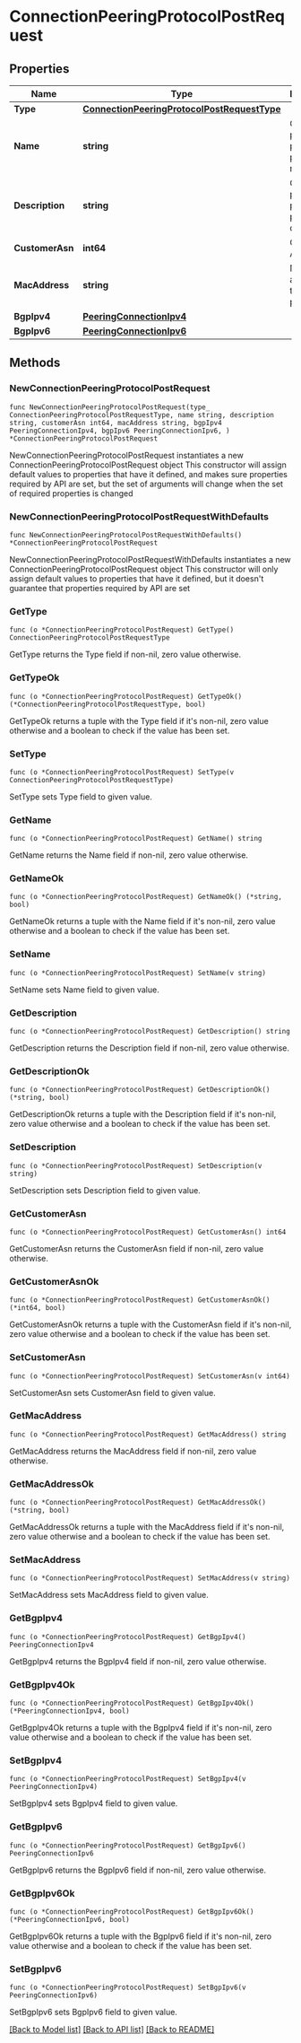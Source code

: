 # ConnectionPeeringProtocolPostRequest

## Properties

Name | Type | Description | Notes
------------ | ------------- | ------------- | -------------
**Type** | [**ConnectionPeeringProtocolPostRequestType**](ConnectionPeeringProtocolPostRequestType.md) |  | 
**Name** | **string** | Customer-provided peering protocol name | 
**Description** | **string** | Customer-provided peering protocol description | 
**CustomerAsn** | **int64** | Customer ASN | 
**MacAddress** | **string** | MAC address of the peering protocol | 
**BgpIpv4** | [**PeeringConnectionIpv4**](PeeringConnectionIpv4.md) |  | 
**BgpIpv6** | [**PeeringConnectionIpv6**](PeeringConnectionIpv6.md) |  | 

## Methods

### NewConnectionPeeringProtocolPostRequest

`func NewConnectionPeeringProtocolPostRequest(type_ ConnectionPeeringProtocolPostRequestType, name string, description string, customerAsn int64, macAddress string, bgpIpv4 PeeringConnectionIpv4, bgpIpv6 PeeringConnectionIpv6, ) *ConnectionPeeringProtocolPostRequest`

NewConnectionPeeringProtocolPostRequest instantiates a new ConnectionPeeringProtocolPostRequest object
This constructor will assign default values to properties that have it defined,
and makes sure properties required by API are set, but the set of arguments
will change when the set of required properties is changed

### NewConnectionPeeringProtocolPostRequestWithDefaults

`func NewConnectionPeeringProtocolPostRequestWithDefaults() *ConnectionPeeringProtocolPostRequest`

NewConnectionPeeringProtocolPostRequestWithDefaults instantiates a new ConnectionPeeringProtocolPostRequest object
This constructor will only assign default values to properties that have it defined,
but it doesn't guarantee that properties required by API are set

### GetType

`func (o *ConnectionPeeringProtocolPostRequest) GetType() ConnectionPeeringProtocolPostRequestType`

GetType returns the Type field if non-nil, zero value otherwise.

### GetTypeOk

`func (o *ConnectionPeeringProtocolPostRequest) GetTypeOk() (*ConnectionPeeringProtocolPostRequestType, bool)`

GetTypeOk returns a tuple with the Type field if it's non-nil, zero value otherwise
and a boolean to check if the value has been set.

### SetType

`func (o *ConnectionPeeringProtocolPostRequest) SetType(v ConnectionPeeringProtocolPostRequestType)`

SetType sets Type field to given value.


### GetName

`func (o *ConnectionPeeringProtocolPostRequest) GetName() string`

GetName returns the Name field if non-nil, zero value otherwise.

### GetNameOk

`func (o *ConnectionPeeringProtocolPostRequest) GetNameOk() (*string, bool)`

GetNameOk returns a tuple with the Name field if it's non-nil, zero value otherwise
and a boolean to check if the value has been set.

### SetName

`func (o *ConnectionPeeringProtocolPostRequest) SetName(v string)`

SetName sets Name field to given value.


### GetDescription

`func (o *ConnectionPeeringProtocolPostRequest) GetDescription() string`

GetDescription returns the Description field if non-nil, zero value otherwise.

### GetDescriptionOk

`func (o *ConnectionPeeringProtocolPostRequest) GetDescriptionOk() (*string, bool)`

GetDescriptionOk returns a tuple with the Description field if it's non-nil, zero value otherwise
and a boolean to check if the value has been set.

### SetDescription

`func (o *ConnectionPeeringProtocolPostRequest) SetDescription(v string)`

SetDescription sets Description field to given value.


### GetCustomerAsn

`func (o *ConnectionPeeringProtocolPostRequest) GetCustomerAsn() int64`

GetCustomerAsn returns the CustomerAsn field if non-nil, zero value otherwise.

### GetCustomerAsnOk

`func (o *ConnectionPeeringProtocolPostRequest) GetCustomerAsnOk() (*int64, bool)`

GetCustomerAsnOk returns a tuple with the CustomerAsn field if it's non-nil, zero value otherwise
and a boolean to check if the value has been set.

### SetCustomerAsn

`func (o *ConnectionPeeringProtocolPostRequest) SetCustomerAsn(v int64)`

SetCustomerAsn sets CustomerAsn field to given value.


### GetMacAddress

`func (o *ConnectionPeeringProtocolPostRequest) GetMacAddress() string`

GetMacAddress returns the MacAddress field if non-nil, zero value otherwise.

### GetMacAddressOk

`func (o *ConnectionPeeringProtocolPostRequest) GetMacAddressOk() (*string, bool)`

GetMacAddressOk returns a tuple with the MacAddress field if it's non-nil, zero value otherwise
and a boolean to check if the value has been set.

### SetMacAddress

`func (o *ConnectionPeeringProtocolPostRequest) SetMacAddress(v string)`

SetMacAddress sets MacAddress field to given value.


### GetBgpIpv4

`func (o *ConnectionPeeringProtocolPostRequest) GetBgpIpv4() PeeringConnectionIpv4`

GetBgpIpv4 returns the BgpIpv4 field if non-nil, zero value otherwise.

### GetBgpIpv4Ok

`func (o *ConnectionPeeringProtocolPostRequest) GetBgpIpv4Ok() (*PeeringConnectionIpv4, bool)`

GetBgpIpv4Ok returns a tuple with the BgpIpv4 field if it's non-nil, zero value otherwise
and a boolean to check if the value has been set.

### SetBgpIpv4

`func (o *ConnectionPeeringProtocolPostRequest) SetBgpIpv4(v PeeringConnectionIpv4)`

SetBgpIpv4 sets BgpIpv4 field to given value.


### GetBgpIpv6

`func (o *ConnectionPeeringProtocolPostRequest) GetBgpIpv6() PeeringConnectionIpv6`

GetBgpIpv6 returns the BgpIpv6 field if non-nil, zero value otherwise.

### GetBgpIpv6Ok

`func (o *ConnectionPeeringProtocolPostRequest) GetBgpIpv6Ok() (*PeeringConnectionIpv6, bool)`

GetBgpIpv6Ok returns a tuple with the BgpIpv6 field if it's non-nil, zero value otherwise
and a boolean to check if the value has been set.

### SetBgpIpv6

`func (o *ConnectionPeeringProtocolPostRequest) SetBgpIpv6(v PeeringConnectionIpv6)`

SetBgpIpv6 sets BgpIpv6 field to given value.



[[Back to Model list]](../README.md#documentation-for-models) [[Back to API list]](../README.md#documentation-for-api-endpoints) [[Back to README]](../README.md)


